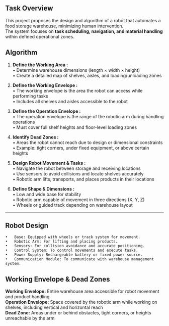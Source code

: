 ## Task Overview
This project proposes the design and algorithm of a robot that automates a food storage warehouse, minimizing human intervention.  
The system focuses on **task scheduling, navigation, and material handling** within defined operational zones.



## Algorithm
1.	**Define the Working Area :** <br>
    •	Determine warehouse dimensions (length × width × height)<br>
	•	Create a detailed map of shelves, aisles, and loading/unloading zones
  	
2.	**Define the Working Envelope :** <br> 
	•	The working envelope is the area the robot can access while performing tasks <br>
	•	Includes all shelves and aisles accessible to the robot

3.	**Define the Operation Envelope :** <br> 
	•	The operation envelope is the range of the robotic arm during handling operations <br>
	•	Must cover full shelf heights and floor-level loading zones

4.	**Identify Dead Zones :** <br> 
	•	Areas the robot cannot reach due to design or dimensional constraints <br>
	•	Example: tight corners, under fixed equipment, or above certain heights

5.	**Design Robot Movement & Tasks :** <br> 
	•	Navigate the robot between storage and receiving locations <br>
	•	Use sensors to avoid collisions and locate shelves accurately <br>
    •	Robotic arm lifts, transports, and places products in their locations

6.	**Define Shape & Dimensions :** <br> 
	•	Low and wide base for stability <br>
	•	Robotic arm capable of movement in three directions (X, Y, Z) <br>
    •	Wheels or guided track depending on warehouse layout
  	
---  	
## Robot Design
	•	Base: Equipped with wheels or track system for movement.
	•	Robotic Arm: For lifting and placing products.
	•	Sensors: For collision avoidance and accurate positioning.
	•	Control System: To control movements and execute tasks.
	•	Power Supply: Rechargeable battery or fixed power source.
	•	Communication Module: To communicate with warehouse management system.

## Working Envelope & Dead Zones

**Working Envelope:** Entire warehouse area accessible for robot movement and product handling<br>
**Operation Envelope:** Space covered by the robotic arm while working on shelves, including vertical and horizontal reach<br>
**Dead Zone:** Areas under or behind obstacles, tight corners, or heights unreachable by the arm
   










